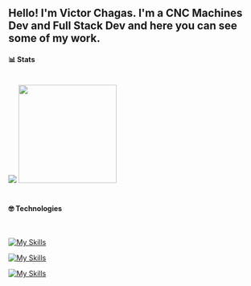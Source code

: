## Hello! I'm Victor Chagas. I'm a CNC Machines Dev and Full Stack Dev and here you can see some of my work.


#### 📊 Stats 
<br />

<div>
  <img src="https://github-readme-stats.vercel.app/api?username=victorchagas-93&show_icons=true&theme=dark"/>
  <img height='195px'src="https://github-readme-stats.vercel.app/api/top-langs/?username=victorchagas-93&layout=compact&theme=dark" />  
</div>

#

 #### 🤓 Technologies
 <br />

[![My Skills](https://skillicons.dev/icons?i=autocad,sketchup,arduino,raspberrypi)](https://skillicons.dev)

[![My Skills](https://skillicons.dev/icons?i=js,ts,css,html,react,nodejs,tailwind,bootstrap,figma)](https://skillicons.dev)


[![My Skills](https://skillicons.dev/icons?i=py,flask,mongodb,mysql,docker,postman,git,github,aws)](https://skillicons.dev)